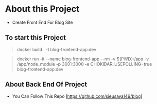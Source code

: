 # About this Project
- Create Front End For Blog Site

## To start this Project
> docker build . -t blog-frontend-app:dev

> docker run -it --name blog-frontend-app --rm -v ${PWD}:/app -v /app/node_module -p 3001:3000 -e CHOKIDAR_USEPOLLING=true blog-frontend-app:dev

## About Back End Of Project
- You Can Follow This Repo
    [https://github.com/sieusaya149/blog]